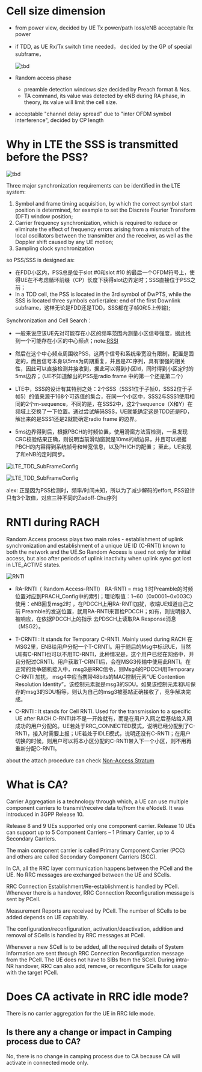 # Cell size dimension
* from power view, decided by  UE Tx power/path loss/eNB acceptable Rx power
* if TDD, as UE Rx/Tx switch time needed， decided by the GP of special subframe，
   
   ![tbd](images/frame_2.png)

 * Random access phase
   - preamble  detection windows size decided by  Preach format & Ncs.
   - TA command,  its value was detected by eNB during RA phase, in theory, its value will limit the cell size.
* acceptable  "channel delay spread" due to "inter OFDM symbol interference",  decided by CP length

# Why in LTE the SSS is transmitted before the PSS?
![tbd](images/DL.png)

Three major synchronization requirements can be identified in the LTE system:
1. Symbol and frame timing acquisition, by which the correct symbol start position is determined, for example to set the Discrete Fourier Transform (DFT) window position;
2. Carrier frequency synchronization, which is required to reduce or eliminate the effect of frequency errors arising from a mismatch of the local oscillators between the transmitter and the receiver, as well as the Doppler shift caused by any UE motion;
3. Sampling clock synchronization

so PSS/SSS is designed as:
* 在FDD小区内，PSS总是位于slot #0和slot #10 的最后一个OFDM符号上，使得UE在不考虑循环前缀（CP）长度下获得slot边界定时；SSS直接位于PSS之前；
* In a TDD cell, the PSS is located in the 3rd symbol of DwPTS, while the SSS is located three symbols earlier(alex: end of the first Downlink subframe，这样无论是FDD还是TDD，SSS都在子帧0和5上传输);


Synchronization and Cell Search：

* 一般来说应该UE先对可能存在小区的频率范围内测量小区信号强度，据此找到一个可能存在小区的中心频点；note:[RSSI](https://www.sharetechnote.com/html/Handbook_LTE_RSSI.html) 
* 然后在这个中心频点周围收PSS，这两个信号和系统带宽没有限制，配置是固定的，而且信号本身以5ms为周期重复，并且是ZC序列，具有很强的相关性，因此可以直接检测并接收到，据此可以得到小区Id，同时得到小区定时的5ms边界；（UE不知道解出的PSS是radio frame 中的第一个还是第二个）
* LTE中，SSS的设计有其特别之处：2个SSS（SSS1位于子帧0，SSS2位于子帧5）的值来源于168个可选值的集合，在同一个小区中，SSS2与SSS1使用相同的2个m-sequence，不同的是，在SSS2中，这2个sequence（X和Y）在频域上交换了一下位置。通过尝试解码SSS，UE就能确定这是TDD还是FD，解出来的是SSS1还是2就能确定radio frame 的边界。

* 5ms边界得到后，根据PBCH的时频位置，使用滑窗方法盲检测，一旦发现CRC校验结果正确，则说明当前滑动窗就是10ms的帧边界，并且可以根据PBCH的内容得到系统帧号和带宽信息，以及PHICH的配置；
至此，UE实现了和eNB的定时同步。

![LTE_TDD_SubFrameConfig](images/LTE_TDD_SubFrameConfig_Switching_01.png)

![LTE_TDD_SubFrameConfig](images/LTE_TDD_specialframe.png)

alex: 正是因为PSS检测时，频率/时间未知，所以为了减少解码的effort, PSS设计只有3个取值，对应三种不同的Zadoff-Chu序列


# RNTI during RACH
Random Access process plays two main roles - establishment of uplink synchronization and establishment of a unique UE ID (C-RNTI) known to both the network and the UE.So Random Access is used not only for initial access, but also after periods of uplink inactivity when uplink sync got lost in LTE_ACTIVE states.
 
![RNTI](images/rnti.png)

* RA-RNTI（ Random Access-RNTI）
RA-RNTI = msg 1 时Preamble的时频位置对应到PRACH_Config中的索引；理论取值：1~60（0x0001~0x003C）
使用：eNB回复msg2时 ，在PDCCH上用RA-RNTI加扰，收端UE知道自己之前 Preamble的发送位置，就用RA-RNTI来盲检PDCCH；如有，则说明接入被响应，在依据PDCCH上的指示 去PDSCH上读取RA Response消息（MSG2）。

* T-CRNTI : It stands for Temporary C-RNTI. Mainly used during RACH
在MSG2里，ENB给用户分配一个T-CRNTI。用于随后的Msg中标识UE，当然UE有C-RNTI也可以不用TC-RNTI，此种情况是，这个用户已经在网络中，并且分配过CRNTI。用户获取T-CRNTI后，会在MSG3传输中使用此RNTI。在正常的竞争随机接入中，msg3是RRC信令，则Msg4的PDCCH用Temporary C-RNTI 加扰， msg4中应当携带48bits的MAC控制元素“UE Contention Resolution Identity”，该控制元素就是msg3的SDU。如果该控制元素和UE保存的msg3的SDU相等，则认为自己的msg3被基站正确接收了，竞争解决完成。

* C-RNTI : It stands for Cell RNTI. Used for the transmission to a specific UE after RACH.C-RNTI并不是一开始就有，而是在用户入网之后基站给入网成功的用户分配的。UE若处于RRC_CONNECTED模式，说明已经分配到了C-RNTI，接入时需要上报；UE若处于IDLE模式，说明还没有C-RNTI；在用户切换的时候，则用户可以将本小区分配的C-RNTI带入下一个小区，则不用再重新分配C-RNTI。

about the attach procedure can check  [Non-Access Stratum](NAS.md)


# What is CA?
Carrier Aggregation is a technology through which, a UE can use multiple component carriers to transmit/receive data to/from the eNodeB.
It was introduced in 3GPP Release 10.

Release 8 and 9 UEs supported only one component carrier.
Release 10 UEs can support up to 5 Component Carriers – 1 Primary Carrier, up to 4 Secondary Carriers.

The main component carrier is called Primary Component Carrier (PCC) and others are called Secondary Component Carriers (SCC).

In CA, all the RRC layer communication happens between the PCell and the UE. No RRC messages are exchanged between the UE and SCells.

RRC Connection Establishment/Re-establishment is handled by PCell. Whenever there is a handover, RRC Connection Reconfiguration message is sent by PCell.

Measurement Reports are received by PCell. The number of SCells to be added depends on UE capability.

The configuration/reconfiguration, activation/deactivation, addition and removal of SCells is handled by RRC messages at PCell.

Whenever a new SCell is to be added, all the required details of System Information are sent through RRC Connection Reconfiguration message from the PCell. The UE does not have to SIBs from the SCell. During intra-NR handover, RRC can also add, remove, or reconfigure SCells for usage with the target PCell.


# Does CA activate in RRC idle mode?
There is no carrier aggregation for the UE in RRC Idle mode.

## Is there any a change or impact in Camping process due to CA?
No, there is no change in camping process due to CA because CA will activate in connected mode only.